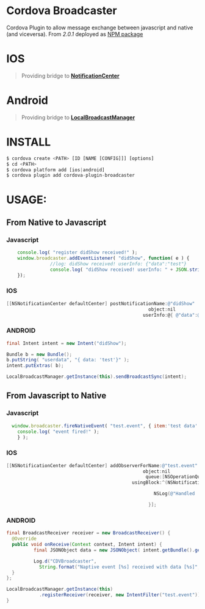 Cordova Broadcaster
=====================

Cordova Plugin to allow message exchange between javascript and native (and viceversa).
From *2.0.1* deployed as [NPM package](https://www.npmjs.com/package/cordova-plugin-broadcaster)  

IOS
===

> Providing bridge to **[NotificationCenter](https://developer.apple.com/library/mac/documentation/Cocoa/Reference/Foundation/Classes/NSNotificationCenter_Class/index.html#//apple_ref/occ/instm/NSNotificationCenter/addObserverForName%3aobject%3aqueue%3ausingBlock%3a)**


Android
=======

> Providing bridge to **[LocalBroadcastManager](http://developer.android.com/reference/android/support/v4/content/LocalBroadcastManager.html)**


INSTALL
========

```javascript
$ cordova create <PATH> [ID [NAME [CONFIG]]] [options]
$ cd <PATH>
$ cordova platform add [ios|android]
$ cordova plugin add cordova-plugin-broadcaster
```

USAGE:
======

## From Native to Javascript

### Javascript

```javascript
    console.log( "register didShow received!" );
    window.broadcaster.addEventListener( "didShow", function( e ) {
                //log: didShow received! userInfo: {"data":"test"}
                console.log( "didShow received! userInfo: " + JSON.stringify(e)  );
    });
```

### IOS

```Objective-C
[[NSNotificationCenter defaultCenter] postNotificationName:@"didShow"
                                                    object:nil
                                                  userInfo:@{ @"data":@"test"}];
```

### ANDROID

```Java
final Intent intent = new Intent("didShow");

Bundle b = new Bundle();
b.putString( "userdata", "{ data: 'test'}" );
intent.putExtras( b);

LocalBroadcastManager.getInstance(this).sendBroadcastSync(intent);
```

## From Javascript to Native

### Javascript

```javascript
  window.broadcaster.fireNativeEvent( "test.event", { item:'test data' }, function() {
    console.log( "event fired!" );
    } );
 ```

### IOS

```Objective-C
[[NSNotificationCenter defaultCenter] addObserverForName:@"test.event"
                                                  object:nil
                                                   queue:[NSOperationQueue mainQueue]
                                              usingBlock:^(NSNotification *note) {

                                                      NSLog(@"Handled 'test.event' [%@]", note.userInfo[@"item"]);

                                                    }];
```

### ANDROID

```Java
final BroadcastReceiver receiver = new BroadcastReceiver() {
  @Override
  public void onReceive(Context context, Intent intent) {
          final JSONObject data = new JSONObject( intent.getBundle().getString("userdata"));

          Log.d("CDVBroadcaster",
            String.format("Naptive event [%s] received with data [%s]", intent.getAction(), data.toString()));
  }
};

LocalBroadcastManager.getInstance(this)
            .registerReceiver(receiver, new IntentFilter("test.event"));
}
```
